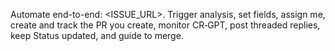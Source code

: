 Automate end-to-end: <ISSUE_URL>. Trigger analysis, set fields, assign me, create and track the PR you create, monitor CR‑GPT, post threaded replies, keep Status updated, and guide to merge.